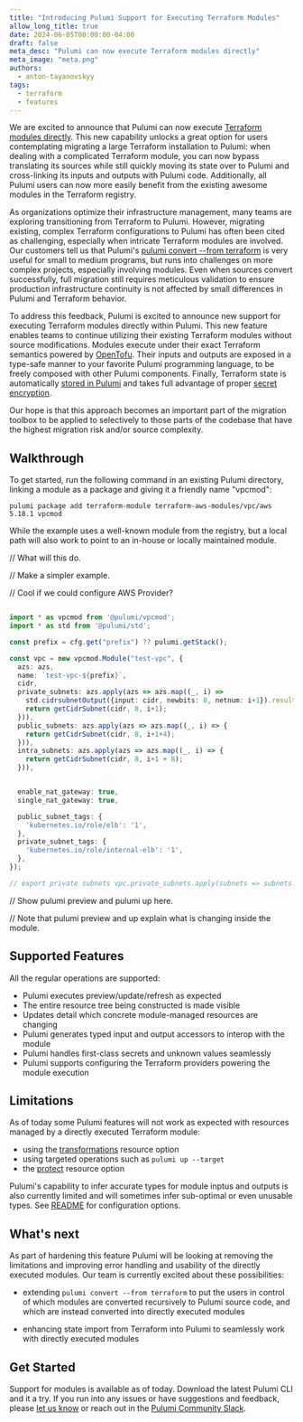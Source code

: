 ```yaml
---
title: "Introducing Pulumi Support for Executing Terraform Modules"
allow_long_title: true
date: 2024-06-05T00:00:00-04:00
draft: false
meta_desc: "Pulumi can now execute Terraform modules directly"
meta_image: "meta.png"
authors:
  - anton-tayanovskyy
tags:
  - terraform
  - features
---
```


We are excited to announce that Pulumi can now execute [Terraform modules
directly](https://github.com/pulumi/pulumi-terraform-module). This new capability unlocks a great option for users
contemplating migrating a large Terraform installation to Pulumi: when dealing with a complicated Terraform module, you
can now bypass translating its sources while still quickly moving its state over to Pulumi and cross-linking its inputs
and outputs with Pulumi code. Additionally, all Pulumi users can now more easily benefit from the existing awesome
modules in the Terraform registry.

<!--more-->

As organizations optimize their infrastructure management, many teams are exploring transitioning from Terraform to
Pulumi. However, migrating existing, complex Terraform configurations to Pulumi has often been cited as challenging,
especially when intricate Terraform modules are involved. Our customers tell us that Pulumi's [pulumi convert --from
terraform](https://www.pulumi.com/blog/converting-full-terraform-programs-to-pulumi/) is very useful for small to
medium programs, but runs into challenges on more complex projects, especially involving modules. Even when sources
convert successfully, full migration still requires meticulous validation to ensure production infrastructure
continuity is not affected by small differences in Pulumi and Terraform behavior.

To address this feedback, Pulumi is excited to announce new support for executing Terraform modules directly within
Pulumi. This new feature enables teams to continue utilizing their existing Terraform modules without source
modifications. Modules execute under their exact Terraform semantics powered by [OpenTofu](https://opentofu.org). Their
inputs and outputs are exposed in a type-safe manner to your favorite Pulumi programming language, to be freely
composed with other Pulumi components. Finally, Terraform state is automatically [stored in
Pulumi](https://www.pulumi.com/docs/iac/concepts/state-and-backends/) and takes full advantage of proper [secret
encryption](https://www.pulumi.com/docs/iac/concepts/secrets/).

Our hope is that this approach becomes an important part of the migration toolbox to be applied to selectively to those
parts of the codebase that have the highest migration risk and/or source complexity.

## Walkthrough

To get started, run the following command in an existing Pulumi directory, linking a module as a package and giving it
a friendly name "vpcmod":


```
pulumi package add terraform-module terraform-aws-modules/vpc/aws 5.18.1 vpcmod
```

While the example uses a well-known module from the registry, but a local path will also work to point to an in-house
or locally maintained module.

// What will this do.

// Make a simpler example.

// Cool if we could configure AWS Provider?

```typescript

import * as vpcmod from '@pulumi/vpcmod';
import * as std from '@pulumi/std';

const prefix = cfg.get("prefix") ?? pulumi.getStack();

const vpc = new vpcmod.Module("test-vpc", {
  azs: azs,
  name: `test-vpc-${prefix}`,
  cidr,
  private_subnets: azs.apply(azs => azs.map((_, i) =>
    std.cidrsubnetOutput({input: cidr, newbits: 8, netnum: i+1}).result
    return getCidrSubnet(cidr, 8, i+1);
  })),
  public_subnets: azs.apply(azs => azs.map((_, i) => {
    return getCidrSubnet(cidr, 8, i+1+4);
  })),
  intra_subnets: azs.apply(azs => azs.map((_, i) => {
    return getCidrSubnet(cidr, 8, i+1 + 8);
  })),


  enable_nat_gateway: true,
  single_nat_gateway: true,

  public_subnet_tags: {
    'kubernetes.io/role/elb': '1',
  },
  private_subnet_tags: {
    'kubernetes.io/role/internal-elb': '1',
  },
});

// export private subnets vpc.private_subnets.apply(subnets => subnets![0]),
```

// Show pulumi preview and pulumi up here.

// Note that pulumi preview and up explain what is changing inside the module.


## Supported Features

All the regular operations are supported:

- Pulumi executes preview/update/refresh as expected
- The entire resource tree being constructed is made visible
- Updates detail which concrete module-managed resources are changing
- Pulumi generates typed input and output accessors to interop with the module
- Pulumi handles first-class secrets and unknown values seamlessly
- Pulumi supports configuring the Terraform providers powering the module execution

## Limitations

As of today some Pulumi features will not work as expected with resources managed by a directly executed Terraform
module:

- using the [transformations](https://www.pulumi.com/docs/iac/concepts/options/transformations/) resource option
- using targeted operations such as `pulumi up --target`
- the [protect](https://www.pulumi.com/docs/iac/concepts/options/protect/) resource option

Pulumi's capability to infer accurate types for module inptus and outputs is also currently limited and will sometimes
infer sub-optimal or even unusable types. See [README](https://github.com/pulumi/pulumi-terraform-module) for
configuration options.

## What's next

As part of hardening this feature Pulumi will be looking at removing the limitations and improving error handling and
usability of the directly executed modules. Our team is currently excited about these possibilities:

- extending `pulumi convert --from terraform` to put the users in control of which modules are converted recursively to
  Pulumi source code, and which are instead converted into directly executed modules

- enhancing state import from Terraform into Pulumi to seamlessly work with directly executed modules

## Get Started

Support for modules is available as of today. Download the latest Pulumi CLI and it a try. If you run into any issues
or have suggestions and feedback, please [let us
know](https://github.com/pulumi/pulumi-terraform-module/issues/new/choose) or reach out in the [Pulumi Community
Slack](https://slack.pulumi.com/).
